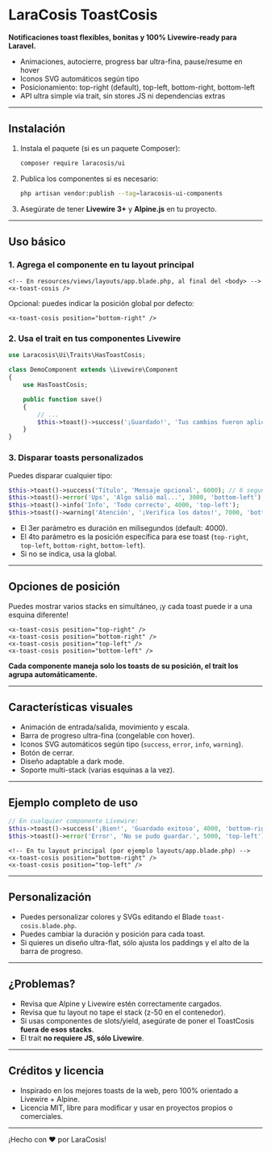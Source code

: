 # LaraCosis ToastCosis

**Notificaciones toast flexibles, bonitas y 100% Livewire-ready para Laravel.**

* Animaciones, autocierre, progress bar ultra-fina, pause/resume en hover
* Iconos SVG automáticos según tipo
* Posicionamiento: top-right (default), top-left, bottom-right, bottom-left
* API ultra simple via trait, sin stores JS ni dependencias extras

---

## Instalación

1. Instala el paquete (si es un paquete Composer):

   ```bash
   composer require laracosis/ui
   ```
2. Publica los componentes si es necesario:

   ```bash
   php artisan vendor:publish --tag=laracosis-ui-components
   ```
3. Asegúrate de tener **Livewire 3+** y **Alpine.js** en tu proyecto.

---

## Uso básico

### 1. Agrega el componente en tu layout principal

```blade
<!-- En resources/views/layouts/app.blade.php, al final del <body> -->
<x-toast-cosis />
```

Opcional: puedes indicar la posición global por defecto:

```blade
<x-toast-cosis position="bottom-right" />
```

### 2. Usa el trait en tus componentes Livewire

```php
use Laracosis\Ui\Traits\HasToastCosis;

class DemoComponent extends \Livewire\Component
{
    use HasToastCosis;

    public function save()
    {
        // ...
        $this->toast()->success('¡Guardado!', 'Tus cambios fueron aplicados.');
    }
}
```

### 3. Disparar toasts personalizados

Puedes disparar cualquier tipo:

```php
$this->toast()->success('Título', 'Mensaje opcional', 6000); // 6 segundos
$this->toast()->error('Ups', 'Algo salió mal...', 3000, 'bottom-left');
$this->toast()->info('Info', 'Todo correcto', 4000, 'top-left');
$this->toast()->warning('Atención', '¡Verifica los datos!', 7000, 'bottom-right');
```

* El 3er parámetro es duración en milisegundos (default: 4000).
* El 4to parámetro es la posición específica para ese toast (`top-right`, `top-left`, `bottom-right`, `bottom-left`).
* Si no se indica, usa la global.

---

## Opciones de posición

Puedes mostrar varios stacks en simultáneo, ¡y cada toast puede ir a una esquina diferente!

```blade
<x-toast-cosis position="top-right" />
<x-toast-cosis position="bottom-right" />
<x-toast-cosis position="top-left" />
<x-toast-cosis position="bottom-left" />
```

**Cada componente maneja solo los toasts de su posición, el trait los agrupa automáticamente.**

---

## Características visuales

* Animación de entrada/salida, movimiento y escala.
* Barra de progreso ultra-fina (congelable con hover).
* Iconos SVG automáticos según tipo (`success`, `error`, `info`, `warning`).
* Botón de cerrar.
* Diseño adaptable a dark mode.
* Soporte multi-stack (varias esquinas a la vez).

---

## Ejemplo completo de uso

```php
// En cualquier componente Livewire:
$this->toast()->success('¡Bien!', 'Guardado exitoso', 4000, 'bottom-right');
$this->toast()->error('Error', 'No se pudo guardar.', 5000, 'top-left');
```

```blade
<!-- En tu layout principal (por ejemplo layouts/app.blade.php) -->
<x-toast-cosis position="bottom-right" />
<x-toast-cosis position="top-left" />
```

---

## Personalización

* Puedes personalizar colores y SVGs editando el Blade `toast-cosis.blade.php`.
* Puedes cambiar la duración y posición para cada toast.
* Si quieres un diseño ultra-flat, sólo ajusta los paddings y el alto de la barra de progreso.

---

## ¿Problemas?

* Revisa que Alpine y Livewire estén correctamente cargados.
* Revisa que tu layout no tape el stack (z-50 en el contenedor).
* Si usas componentes de slots/yield, asegúrate de poner el ToastCosis **fuera de esos stacks**.
* El trait **no requiere JS, sólo Livewire**.

---

## Créditos y licencia

* Inspirado en los mejores toasts de la web, pero 100% orientado a Livewire + Alpine.
* Licencia MIT, libre para modificar y usar en proyectos propios o comerciales.

---

¡Hecho con ❤️ por LaraCosis!
